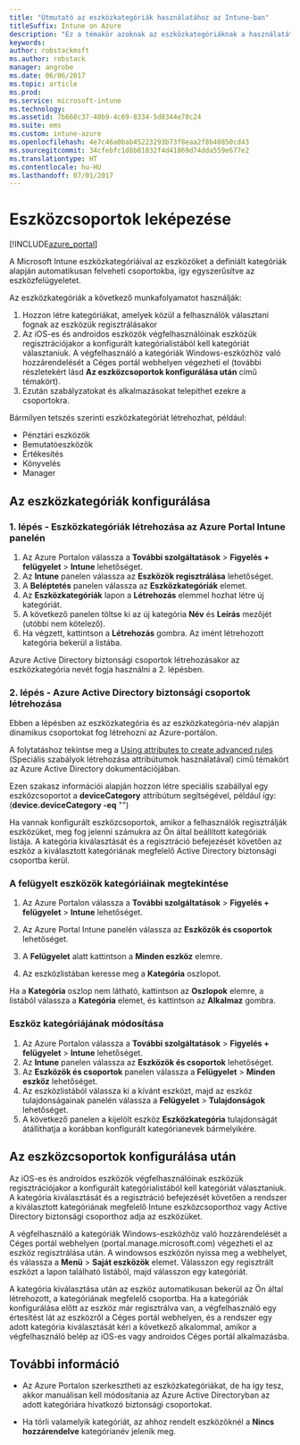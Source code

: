 ```yaml
---
title: "Útmutató az eszközkategóriák használatához az Intune-ban"
titleSuffix: Intune on Azure
description: "Ez a témakör azoknak az eszközkategóriáknak a használatát ismerteti, amelyeket a felhasználók eszközeik Intune-regisztrációjakor választhatnak."
keywords: 
author: robstackmsft
ms.author: robstack
manager: angrobe
ms.date: 06/06/2017
ms.topic: article
ms.prod: 
ms.service: microsoft-intune
ms.technology: 
ms.assetid: 7b668c37-40b9-4c69-8334-5d8344e78c24
ms.suite: ems
ms.custom: intune-azure
ms.openlocfilehash: 4e7c46a0bab45223293b73f8eaa2f8b40850cd43
ms.sourcegitcommit: 34cfebfc1d8b81032f4d41869d74dda559e677e2
ms.translationtype: HT
ms.contentlocale: hu-HU
ms.lasthandoff: 07/01/2017
---
```

# <a name="map-device-groups"></a>Eszközcsoportok leképezése


[!INCLUDE[azure_portal](./includes/azure_portal.md)]

A Microsoft Intune eszközkategóriáival az eszközöket a definiált kategóriák alapján automatikusan felveheti csoportokba, így egyszerűsítve az eszközfelügyeletet.

Az eszközkategóriák a következő munkafolyamatot használják:
1. Hozzon létre kategóriákat, amelyek közül a felhasználók választani fognak az eszközük regisztrálásakor
3. Az iOS-es és androidos eszközök végfelhasználóinak eszközük regisztrációjakor a konfigurált kategórialistából kell kategóriát választaniuk. A végfelhasználó a kategóriák Windows-eszközhöz való hozzárendelését a Céges portál webhelyen végezheti el (további részletekért lásd **Az eszközcsoportok konfigurálása után** című témakört).
4. Ezután szabályzatokat és alkalmazásokat telepíthet ezekre a csoportokra.

Bármilyen tetszés szerinti eszközkategóriát létrehozhat, például:
- Pénztári eszközök
- Bemutatóeszközök
- Értékesítés
- Könyvelés
- Manager

## <a name="how-to-configure-device-categories"></a>Az eszközkategóriák konfigurálása

### <a name="step-1---create-device-categories-in-the-intune-blade-of-the-azure-portal"></a>1. lépés - Eszközkategóriák létrehozása az Azure Portal Intune panelén
1. Az Azure Portalon válassza a **További szolgáltatások** > **Figyelés + felügyelet** > **Intune** lehetőséget.
3. Az **Intune** panelen válassza az **Eszközök regisztrálása** lehetőséget.
3. A **Beléptetés** panelen válassza az **Eszközkategóriák** elemet.
4. Az **Eszközkategóriák** lapon a **Létrehozás** elemmel hozhat létre új kategóriát.
5. A következő panelen töltse ki az új kategória **Név** és **Leírás** mezőjét (utóbbi nem kötelező).
6. Ha végzett, kattintson a **Létrehozás** gombra. Az imént létrehozott kategória bekerül a listába.

Azure Active Directory biztonsági csoportok létrehozásakor az eszközkategória nevét fogja használni a 2. lépésben.

### <a name="step-2---create-azure-active-directory-security-groups"></a>2. lépés - Azure Active Directory biztonsági csoportok létrehozása
Ebben a lépésben az eszközkategória és az eszközkategória-név alapján dinamikus csoportokat fog létrehozni az Azure-portálon.

A folytatáshoz tekintse meg a [Using attributes to create advanced rules](https://azure.microsoft.com/documentation/articles/active-directory-accessmanagement-groups-with-advanced-rules/#using-attributes-to-create-rules-for-device-objects) (Speciális szabályok létrehozása attribútumok használatával) című témakört az Azure Active Directory dokumentációjában. 

Ezen szakasz információi alapján hozzon létre speciális szabállyal egy eszközcsoportot a **deviceCategory** attribútum segítségével, például így: (**device.deviceCategory -eq** "*<the device category name you got from the Intune portal>*")

Ha vannak konfigurált eszközcsoportok, amikor a felhasználók regisztrálják eszközüket, meg fog jelenni számukra az Ön által beállított kategóriák listája. A kategória kiválasztását és a regisztráció befejezését követően az eszköz a kiválasztott kategóriának megfelelő Active Directory biztonsági csoportba kerül.

### <a name="how-to-view-the-categories-of-devices-you-manage"></a>A felügyelt eszközök kategóriáinak megtekintése

1.  Az Azure Portalon válassza a **További szolgáltatások** > **Figyelés + felügyelet** > **Intune** lehetőséget.

2. Az Azure Portal Intune panelén válassza az **Eszközök és csoportok** lehetőséget.

3.  A **Felügyelet** alatt kattintson a **Minden eszköz** elemre.

4.  Az eszközlistában keresse meg a **Kategória** oszlopot.

Ha a **Kategória** oszlop nem látható, kattintson az **Oszlopok** elemre, a listából válassza a **Kategória** elemet, és kattintson az **Alkalmaz** gombra.

### <a name="to-change-the-category-of-a-device"></a>Eszköz kategóriájának módosítása

1. Az Azure Portalon válassza a **További szolgáltatások** > **Figyelés + felügyelet** > **Intune** lehetőséget.
3. Az **Intune** panelen válassza az **Eszközök és csoportok** lehetőséget.
4. Az **Eszközök és csoportok** panelen válassza a **Felügyelet** > **Minden eszköz** lehetőséget.
5. Az eszközlistából válassza ki a kívánt eszközt, majd az eszköz tulajdonságainak panelén válassza a **Felügyelet** > **Tulajdonságok** lehetőséget.
6. A következő panelen a kijelölt eszköz **Eszközkategória** tulajdonságát átállíthatja a korábban konfigurált kategórianevek bármelyikére.

## <a name="after-you-configure-device-groups"></a>Az eszközcsoportok konfigurálása után

Az iOS-es és androidos eszközök végfelhasználóinak eszközük regisztrációjakor a konfigurált kategórialistából kell kategóriát választaniuk. A kategória kiválasztását és a regisztráció befejezését követően a rendszer a kiválasztott kategóriának megfelelő Intune eszközcsoporthoz vagy Active Directory biztonsági csoporthoz adja az eszközüket.

A végfelhasználó a kategóriák Windows-eszközhöz való hozzárendelését a Céges portál webhelyen (portal.manage.microsoft.com) végezheti el az eszköz regisztrálása után. A windowsos eszközön nyissa meg a webhelyet, és válassza a **Menü** > **Saját eszközök** elemet. Válasszon egy regisztrált eszközt a lapon található listából, majd válasszon egy kategóriát. 

A kategória kiválasztása után az eszköz automatikusan bekerül az Ön által létrehozott, a kategóriának megfelelő csoportba. Ha a kategóriák konfigurálása előtt az eszköz már regisztrálva van, a végfelhasználó egy értesítést lát az eszközről a Céges portál webhelyen, és a rendszer egy adott kategória kiválasztását kéri a következő alkalommal, amikor a végfelhasználó belép az iOS-es vagy androidos Céges portál alkalmazásba.

## <a name="further-information"></a>További információ
- Az Azure Portalon szerkesztheti az eszközkategóriákat, de ha így tesz, akkor manuálisan kell módosítania az Azure Active Directoryban az adott kategóriára hivatkozó biztonsági csoportokat.

- Ha törli valamelyik kategóriát, az ahhoz rendelt eszközöknél a **Nincs hozzárendelve** kategórianév jelenik meg.


